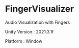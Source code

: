 # FingerVisualizer
Audio Visualization with Fingers

Unity Version : 2021.3.1f

Platform : Window





